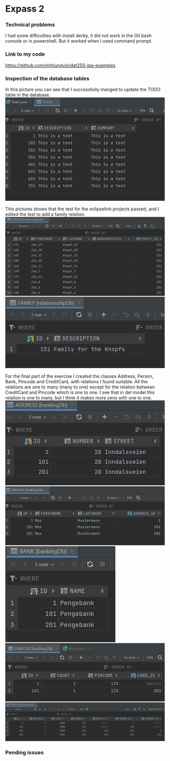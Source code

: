 # Expass 2

### Technical problems
I had some difficulties with install derby, it did not 
work in the Git bash console or in powershell. But it 
worked when I used command prompt.

### Link to my code
https://github.com/mhhundvin/dat250-jpa-examples

### Inspection of the database tables
In this picture you can see that I successfully manged to
update the TODO table in the database.
![img.png](pictures/todoTable.png)

This pictures shows that the test for the eclipselink
projects passed, and I edited the test to add a family relation.
![img.png](pictures/personTable.png)
![img.png](pictures/familyTable.png)

For the final part of the exercise I created the classes
Address, Person, Bank, Pincode and CreditCard, with
relations I found suitable. All the relations are one to
many (many to one) except for the relation between CreditCard
and Pincode which is one to one. I see that in det model this
relation is one to many, but I think it makes more sens with
one to one.
![img.png](pictures/addressTable.png)
![img.png](pictures/personBankTable.png)
![img.png](pictures/bankTable.png)
![img.png](pictures/pincodeTable.png)
![img.png](pictures/creditCardTable.png)


### Pending issues